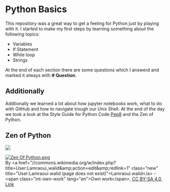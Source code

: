 # Python Basics

This repository was a great way to get a feeling for Python just by playing with it. 
I started to make my first steps by learning something about the following topics: 

- Variables
- If Statement
- While loop
- Strings

At the end of each section there are some questions which I answerd and marked it always with **# Question**.

## Additionally 
Addtionally we learned a lot about how jupyter notebooks work, what to do with GitHub and how to navigate trough our Unix Shell. 
At the end of the day we took a look at the Style Guide for Python Code [Pep8](https://www.python.org/dev/peps/pep-0008/) and the Zen of Python. 

## Zen of Python 

![](https://commons.wikimedia.org/wiki/File:Zen_Of_Python.png#/media/File:Zen_Of_Python.png)
<p><a href="https://commons.wikimedia.org/wiki/File:Zen_Of_Python.png#/media/File:Zen_Of_Python.png"><img src="https://upload.wikimedia.org/wikipedia/commons/f/f4/Zen_Of_Python.png" alt="Zen Of Python.png"></a><br>By &lt;a href="//commons.wikimedia.org/w/index.php?title=User:Lamraoui_walid&amp;amp;action=edit&amp;amp;redlink=1" class="new" title="User:Lamraoui walid (page does not exist)"&gt;Lamraoui walid&lt;/a&gt; - &lt;span class="int-own-work" lang="en"&gt;Own work&lt;/span&gt;, <a href="https://creativecommons.org/licenses/by-sa/4.0" title="Creative Commons Attribution-Share Alike 4.0">CC BY-SA 4.0</a>, <a href="https://commons.wikimedia.org/w/index.php?curid=84774917">Link</a></p>


